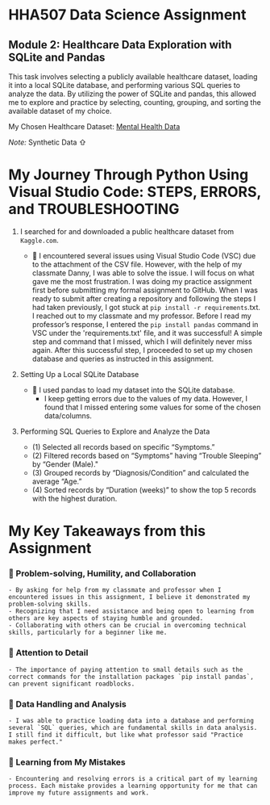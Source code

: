 # HHA507 Data Science Assignment
## Module 2: Healthcare Data Exploration with SQLite and Pandas

This task involves selecting a publicly available healthcare dataset, loading it into a local SQLite database, and performing various SQL queries to analyze the data. By utilizing the power of SQLite and pandas, this allowed me to explore and practice by selecting, counting, grouping, and sorting the available dataset of my choice.

My Chosen Healthcare Dataset: [Mental Health Data](/Users/raqsmacbookair/python/sqlite_dataexploration/mental_health_data.csv)

*Note:* Synthetic Data ⇧

# My Journey Through Python Using Visual Studio Code: STEPS, ERRORS, and TROUBLESHOOTING

1. I searched for and downloaded a public healthcare dataset from `Kaggle.com`.
    - 📌 I encountered several issues using Visual Studio Code (VSC) due to the attachment of the CSV file. However, with the help of my classmate Danny, I was able to solve the issue. I will focus on what gave me the most frustration. I was doing my practice assignment first before submitting my formal assignment to GitHub. When I was ready to submit after creating a repository and following the steps I had taken previously, I got stuck at `pip install -r requirements`.txt. I reached out to my classmate and my professor. Before I read my professor’s response, I entered the `pip install pandas` command in VSC under the 'requirements.txt' file, and it was successful! A simple step and command that I missed, which I will definitely never miss again. After this successful step, I proceeded to set up my chosen database and queries as instructed in this assignment.

2. Setting Up a Local SQLite Database
    - 📌 I used pandas to load my dataset into the SQLite database.
        - I keep getting errors due to the values of my data. However, I found that I missed entering some values for some of the chosen data/columns.

3. Performing SQL Queries to Explore and Analyze the Data
    - (1) Selected all records based on specific “Symptoms.”
    - (2) Filtered records based on “Symptoms” having “Trouble Sleeping” by “Gender (Male)."
    - (3) Grouped records by “Diagnosis/Condition” and calculated the average “Age.”
    - (4) Sorted records by “Duration (weeks)” to show the top 5 records with the highest duration.

# My Key Takeaways from this Assignment

### 📌 Problem-solving, Humility, and Collaboration
    - By asking for help from my classmate and professor when I encountered issues in this assignment, I believe it demonstrated my problem-solving skills.
    - Recognizing that I need assistance and being open to learning from others are key aspects of staying humble and grounded.
    - Collaborating with others can be crucial in overcoming technical skills, particularly for a beginner like me.

### 📌 Attention to Detail
    - The importance of paying attention to small details such as the correct commands for the installation packages `pip install pandas`, can prevent significant roadblocks.

### 📌 Data Handling and Analysis
    - I was able to practice loading data into a database and performing several `SQL` queries, which are fundamental skills in data analysis. I still find it difficult, but like what professor said "Practice makes perfect."

### 📌 Learning from My Mistakes
    - Encountering and resolving errors is a critical part of my learning process. Each mistake provides a learning opportunity for me that can improve my future assignments and work.
